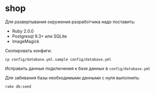 shop
====

Для развертывания окружения разработчика надо поставить:

* Ruby 2.0.0
* Postgresql 9.3+ или SQLite
* ImageMagick

Скопировать конфиги:

    cp config/database.yml.sample config/database.yml

Исправить данные подключения к базе данных в `config/database.yml`

Для забивания базы необходимыми данными с нуля выполнить:

    rake db:seed